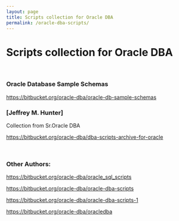 ```yaml
---
layout: page
title: Scripts collection for Oracle DBA
permalink: /oracle-dba-scripts/
---
```


# Scripts collection for Oracle DBA


<br/>

### Oracle Database Sample Schemas

https://bitbucket.org/oracle-dba/oracle-db-sample-schemas


### [Jeffrey M. Hunter]

Collection from Sr.Oracle DBA


https://bitbucket.org/oracle-dba/dba-scripts-archive-for-oracle


<br/>

### Other Authors:

https://bitbucket.org/oracle-dba/oracle_sql_scripts

https://bitbucket.org/oracle-dba/oracle-dba-scripts

https://bitbucket.org/oracle-dba/oracle-dba-scripts-1

https://bitbucket.org/oracle-dba/oracledba

